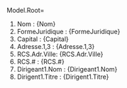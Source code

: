 Model.Root=<ol><li>Nom : {Nom}<li>FormeJuridique : {FormeJuridique}<li>Capital : {Capital}<li>Adresse.1,3 : {Adresse.1,3}<li>RCS.Adr.Ville: {RCS.Adr.Ville}<li>RCS.# : {RCS.#}<li>Dirigeant1.Nom : {Dirigeant1.Nom}<li>Dirigent1.Titre : {Dirigent1.Titre}</ol>  

